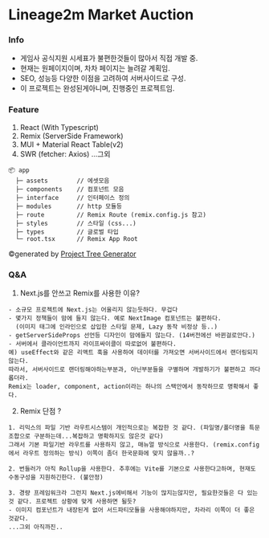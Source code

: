 # Lineage2m Market Auction

### Info

- 게임사 공식지원 시세표가 불편한것들이 많아서 직접 개발 중.
- 현재는 원페이지이며, 차차 페이지는 늘려갈 계획임.
- SEO, 성능등 다양한 이점을 고려하여 서버사이드로 구성.
- 이 프로젝트는 완성된게아니며, 진행중인 프로젝트임.

### Feature

1. React (With Typescript)
2. Remix (ServerSide Framework)
3. MUI + Material React Table(v2)
4. SWR (fetcher: Axios) ...그외

```
📦 app
  ├─ assets        // 에셋모음
  ├─ components    // 컴포넌트 모음
  ├─ interface     // 인터페이스 정의
  ├─ modules       // http 모듈등
  ├─ route         // Remix Route (remix.config.js 참고)
  ├─ styles        // 스타일 (css...)
  ├─ types         // 글로벌 타입
  └─ root.tsx      // Remix App Root
```

©generated by
[Project Tree Generator](https://woochanleee.github.io/project-tree-generator)

### Q&A

1. Next.js를 안쓰고 Remix를 사용한 이유?

```
- 소규모 프로젝트에 Next.js는 어울리지 않는듯하다. 무겁다
- 몇가지 정책들이 맘에 들지 않는다. 예로 NextImage 컴포넌트는 불편하다.
  (이미지 태그에 인라인으로 삽입한 스타일 문제, Lazy 동작 비정상 등..)
- getServerSideProps 선언등 디자인이 맘에들지 않는다. (14버전에선 바뀐걸로안다.)
- 서버에서 클라이언트까지 라이프싸이클이 따로없어 불편하다.
예) useEffect와 같은 리액트 훅을 사용하여 데이터를 가져오면 서버사이드에서 랜더링되지 않는다.
따라서, 서버사이드로 랜더링해야하는부분과, 아닌부분들을 구별하며 개발하기가 불편하고 까다롭더라.
Remix는 loader, component, action이라는 하나의 스택안에서 동작하므로 명확해서 좋다.
```

2. Remix 단점 ?

```
1. 리믹스의 파일 기반 라우트시스템이 개인적으로는 복잡한 것 같다. (파일명/폴더명을 특문조합으로 구분하는데...복잡하고 명확하지도 않은것 같다)
그래서 기본 파일기반 라우트를 사용하지 않고, 매뉴얼 방식으로 사용한다. (remix.config에서 라우트 정의하는 방식) 이쪽이 좀더 한국문화에 맞지 않을까..?

2. 번들러가 아직 Rollup을 사용한다. 추후에는 Vite를 기본으로 사용한다고하며, 현재도 수동구성을 지원하긴한다. (불안정)

3. 경량 프레임워크라 그런지 Next.js에비해서 기능이 많지는않지만, 필요한것들은 다 있는 것 같다. 프로젝트 상황에 맞게 사용하면 될듯?
- 이미지 컴포넌트가 내장된게 없어 서드파티모듈을 사용해야하지만, 차라리 이쪽이 더 좋은 것같다.
...그외 아직까진..
```
